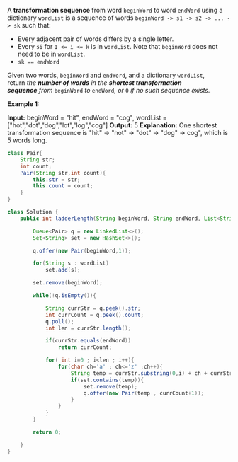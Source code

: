 A **transformation sequence** from word `beginWord` to word `endWord` using a dictionary `wordList` is a sequence of words `beginWord -> s1 -> s2 -> ... -> sk` such that:

- Every adjacent pair of words differs by a single letter.
- Every `si` for `1 <= i <= k` is in `wordList`. Note that `beginWord` does not need to be in `wordList`.
- `sk == endWord`

Given two words, `beginWord` and `endWord`, and a dictionary `wordList`, return _the **number of words** in the **shortest transformation sequence** from_ `beginWord` _to_ `endWord`_, or_ `0` _if no such sequence exists._

**Example 1:**

**Input:** beginWord = "hit", endWord = "cog", wordList = ["hot","dot","dog","lot","log","cog"]
**Output:** 5
**Explanation:** One shortest transformation sequence is "hit" -> "hot" -> "dot" -> "dog" -> cog", which is 5 words long.

```java
class Pair{
    String str;
    int count;
    Pair(String str,int count){
        this.str = str;
        this.count = count;
    }
}

class Solution {
    public int ladderLength(String beginWord, String endWord, List<String> wordList) {

        Queue<Pair> q = new LinkedList<>();
        Set<String> set = new HashSet<>();

        q.offer(new Pair(beginWord,1));

        for(String s : wordList)
            set.add(s);

        set.remove(beginWord);

        while(!q.isEmpty()){

            String currStr = q.peek().str;
            int currCount = q.peek().count;
            q.poll();
            int len = currStr.length();

            if(currStr.equals(endWord))
                return currCount;

            for( int i=0 ; i<len ; i++){
                for(char ch='a' ; ch<='z' ;ch++){
                    String temp = currStr.substring(0,i) + ch + currStr.substring(i+1);
                    if(set.contains(temp)){
                        set.remove(temp);
                        q.offer(new Pair(temp , currCount+1));
                    }
                } 
            }
        }

        return 0;

    }
}
```